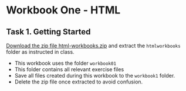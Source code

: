 # Workbook One - HTML

## Task 1. Getting Started

[Download the zip file html-workbooks.zip]() and extract the `htmlworkbooks` folder as instructed in class.

- This workbook uses the folder `workbook01`
- This folder contains all relevant exercise files
- Save all files created during this workbook to the `workbook1` folder.
-	Delete the zip file once extracted to avoid confusion.